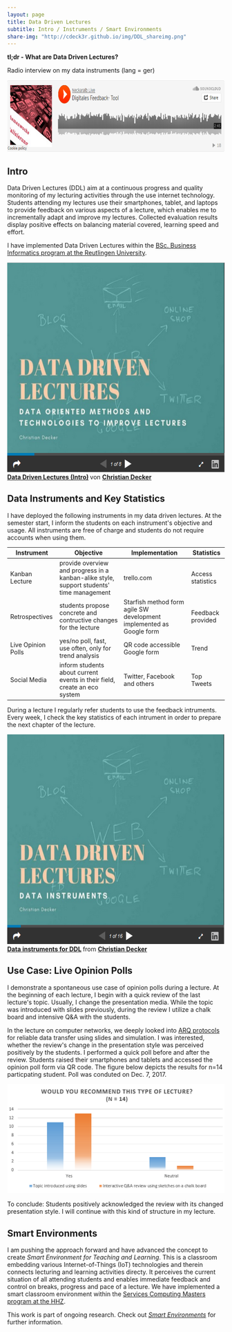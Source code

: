 ```yaml
---
layout: page
title: Data Driven Lectures
subtitle: Intro / Instruments / Smart Environments
share-img: "http://cdeck3r.github.io/img/DDL_shareimg.png"
---
```


**tl;dr - What are Data Driven Lectures?**

Radio interview on my data instruments (lang = ger)

<div id="soundcloud_embed_1" width="595" height="485"><img id="1" src="/img/DDL_soundcloud_digitales_feedback_tool.png" alt="Digitales Feedback Tool from Christian Decker" width="100%" height="166" /></div><script type="text/javascript">document.getElementById('soundcloud_embed_1').onclick=function(){if(confirm("If you accept this message box by clicking OK, the SoundCloud player will load. SoundCloud will record your personal access related data and set a cookie in your browser. ")){var c = document.getElementById('1'); c.parentNode.removeChild(c); document.getElementById('soundcloud_embed_1').innerHTML += '<iframe width="100%" height="166" scrolling="no" frameborder="no" src="https://w.soundcloud.com/player/?url=https%3A//api.soundcloud.com/tracks/347131043&amp;color=%23ff5500&amp;auto_play=false&amp;hide_related=false&amp;show_comments=true&amp;show_user=true&amp;show_reposts=false&amp;show_teaser=true"></iframe>';}else{alert("You find the SoundCloud recording on //soundcloud.com/neckaralblive/digitales-feedback-tool");}}</script>

## Intro

Data Driven Lectures (DDL) aim at a continuous progress and quality monitoring of my lecturing activities
through the use internet technology. Students attending my lectures use their smartphones, tablet, and laptops to provide feedback on various aspects of a lecture, which enables me to incrementally adapt and improve my lectures. Collected evaluation results display positive effects on balancing material covered, learning speed and effort.

I have implemented Data Driven Lectures within the [BSc. Business Informatics program at the Reutlingen University](http://www.inf.reutlingen-university.de/bachelor/wirtschaftsinformatik-wi/was-ist-wi/).

<div id="slideshare_embed_3" width="595" height="485"><img id="3" src="/img/DDL_intro.png" alt="Data Driven Lectures (Intro)" width="595" height="485" /></div><script type="text/javascript">document.getElementById('slideshare_embed_3').onclick=function(){if(confirm("If you accept this message box by clicking OK, the SlideShare presentation will load. SlideShare will record your personal access related data and set a cookie in your browser. ")){var c = document.getElementById('3'); c.parentNode.removeChild(c); document.getElementById('slideshare_embed_3').innerHTML += '<iframe src="//www.slideshare.net/slideshow/embed_code/key/3N8wrLe3pPyNpi" width="595" height="485" frameborder="0" marginwidth="0" marginheight="0" scrolling="no" style="border:1px solid #CCC; border-width:1px; margin-bottom:5px; max-width: 100%;" allowfullscreen> </iframe>';}else{alert("You find the SlideShare presentation on //www.slideshare.net/slideshow/embed_code/key/3N8wrLe3pPyNpi");}}</script>
<div style="margin-bottom:5px"> <strong> <a href="//www.slideshare.net/secret/3N8wrLe3pPyNpi" title="Data Driven Lectures (Intro)" target="_blank">Data Driven Lectures (Intro)</a> </strong> von <strong><a href="//www.slideshare.net/ChristianDecker4" target="_blank">Christian Decker</a></strong> </div>

## Data Instruments and Key Statistics

I have deployed the following instruments in my data driven lectures. At the semester start, I inform the students on each instrument's objective and usage. All instruments are free of charge and students do not require accounts when using them.

|Instrument | Objective | Implementation| Statistics |
|---- | ---- | ----|----|
|Kanban Lecture | provide overview and progress in a kanban-alike style, support students' time management | trello.com| Access statistics |
|Retrospectives | students propose concrete and contructive changes for the lecture | Starfish method form agile SW development implemented as Google form| Feedback provided |
|Live Opinion Polls | yes/no poll, fast, use often, only for trend analysis | QR code accessible Google form | Trend
|Social Media | inform students about current events in their field, create an eco system | Twitter,  Facebook and others | Top Tweets 

During a lecture I regularly refer students to use the feedback intruments. 
Every week, I check the key statistics of each intrument in order to prepare the next chapter of the lecture. 

<div id="slideshare_embed_8" width="595" height="485"><img id="8" src="/img/DDL_data_instruments.png" alt="Data instruments for DDL" width="595" height="485" /></div><script type="text/javascript">document.getElementById('slideshare_embed_8').onclick=function(){if(confirm("If you accept this message box by clicking OK, the SlideShare presentation will load. SlideShare will record your personal access related data and set a cookie in your browser. ")){var c = document.getElementById('8'); c.parentNode.removeChild(c); document.getElementById('slideshare_embed_8').innerHTML += '<iframe src="//www.slideshare.net/slideshow/embed_code/key/8S7yjP5wii09zI" width="595" height="485" frameborder="0" marginwidth="0" marginheight="0" scrolling="no" style="border:1px solid #CCC; border-width:1px; margin-bottom:5px; max-width: 100%;" allowfullscreen> </iframe>';}else{alert("You find the SlideShare presentation on //www.slideshare.net/slideshow/embed_code/key/8S7yjP5wii09zI");}}</script>
<div style="margin-bottom:5px"> <strong> <a href="//www.slideshare.net/ChristianDecker4/data-instrumentsforddl" title="Data instruments for DDL" target="_blank">Data instruments for DDL</a> </strong> from <strong><a href="https://www.slideshare.net/ChristianDecker4" target="_blank">Christian Decker</a></strong> </div>

## Use Case: Live Opinion Polls

I demonstrate a spontaneous use case of opinion polls during a lecture. At the beginning of each lecture, I begin with a quick review of the last lecture's topic. Usually, I change the presentation media. While the topic was introduced with slides previously, during the review I utilize a chalk board and intensive Q&A with the students.

In the lecture on computer networks, we deeply looked into [ARQ protocols](https://en.wikipedia.org/wiki/Automatic_repeat_request) for reliable data transfer using slides and simulation. I was interested, whether the review's change in the presentation style was perceived positively by the students. I performed a quick poll before and after the review. Students raised their smartphones and tablets and accessed the opinion poll form via QR code. The figure below depicts the results for n=14 particpating student. Poll was conduted on Dec. 7, 2017.

![Live opinion poll results](/img/DDL_UseCase_LiveOpinionPoll.png)

To conclude: Students positively acknowledged the review with its changed presentation style. I will continue with this kind of structure in my lecture.

## Smart Environments

I am pushing the approach forward and have advanced the concept to create *Smart Environment for Teaching and Learning*. This is a classroom embedding various Internet-of-Things (IoT) technologies and therein connects lecturing and learning activities directy. It perceives the current situation of all attending students and enables immediate feedback and control on breaks, progress and pace of a lecture. We have implemented a smart classroom environment within the [Services Computing Masters program at the HHZ](http://www.hhz.de/master/services-computing/).

This work is part of ongoing research. Check out [*Smart Environments*](/research/se) for further information.
